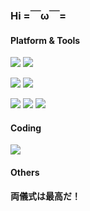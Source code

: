 ### Hi =￣ω￣=

<!--
**Meowcolm024/meowcolm024** is a ✨ _special_ ✨ repository because its `README.md` (this file) appears on your GitHub profile.

Here are some ideas to get you started:

- 🔭 I’m currently working on ...
- 🌱 I’m currently learning ...
- 👯 I’m looking to collaborate on ...
- 🤔 I’m looking for help with ...
- 💬 Ask me about ...
- 📫 How to reach me: ...
- 😄 Pronouns: ...
- ⚡ Fun fact: ...
-->

#### Platform & Tools

![](https://img.shields.io/badge/macOS-Ventura-292e33?style=flat-square&logo=apple&logoColor=ffffff)
![](https://img.shields.io/badge/Windows-11-2376bc?style=flat-square&logo=windows&logoColor=ffffff)

![](https://img.shields.io/badge/IDE-Visual%20Studio%20Code-blue?style=flat-square&logo=visual-studio-code&logoColor=ffffff)
![](https://img.shields.io/badge/-Affinity%20Photo-7e4dd2?style=flat-square&logo=affinity-photo&logoColor=ffffff)

![](https://img.shields.io/badge/-Haskell-5d4f85?style=flat-square&logo=haskell&logoColor=ffffff)
![](https://img.shields.io/badge/-Scala-de3423?style=flat-square&logo=scala&logoColor=ffffff)
![](https://img.shields.io/badge/-Rust-b7410e?style=flat-square&logo=rust&logoColor=ffffff)

<!--
![](https://img.shields.io/badge/-C/C%2B%2B-007396?style=flat-square&logo=c%2B%2B&logoColor=ffffff)
![](https://img.shields.io/badge/-Python-3776ab?style=flat-square&logo=python&logoColor=ffffff)
-->


#### Coding

![](https://www.codewars.com/users/Meowcolm024/badges/large)

#### Others

**両儀式は最高だ！**
